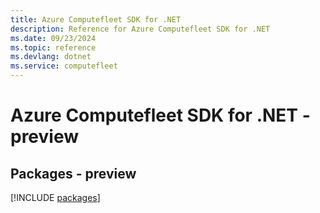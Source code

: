 ```yaml
---
title: Azure Computefleet SDK for .NET
description: Reference for Azure Computefleet SDK for .NET
ms.date: 09/23/2024
ms.topic: reference
ms.devlang: dotnet
ms.service: computefleet
---
```

# Azure Computefleet SDK for .NET - preview
## Packages - preview
[!INCLUDE [packages](computefleet-index.md)]